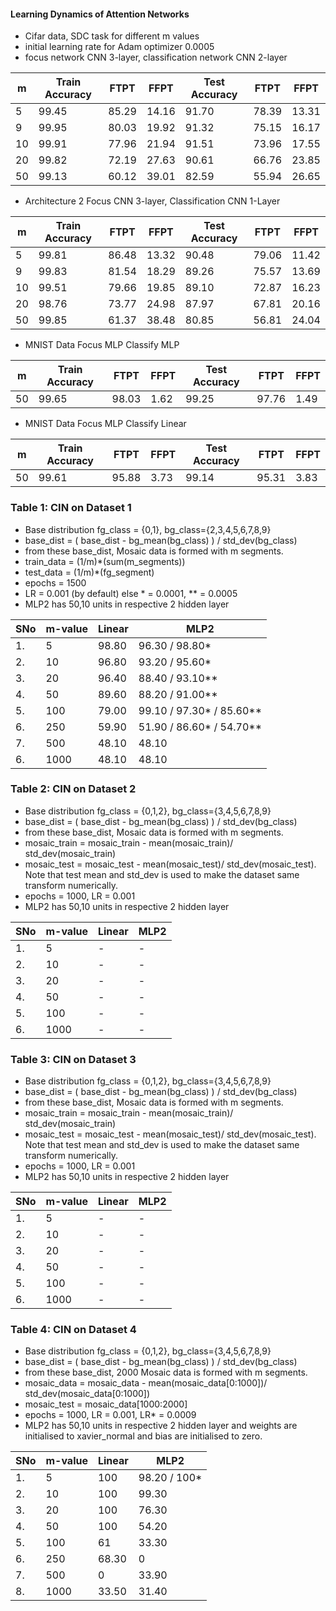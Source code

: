#### Learning Dynamics of Attention Networks

- Cifar data, SDC task for different m values
- initial learning rate for Adam optimizer 0.0005
- focus network CNN 3-layer, classification network CNN 2-layer


| m  | Train Accuracy | FTPT  | FFPT  | Test Accuracy  | FTPT  | FFPT  |
| -  | -------------- | ----  | ---   | -------------- | ---   | ----  |
| 5  | 99.45          | 85.29 | 14.16 |  91.70         | 78.39 | 13.31 |
| 9  | 99.95          | 80.03 | 19.92 |  91.32         | 75.15 | 16.17 | 
| 10 | 99.91          | 77.96 | 21.94 |  91.51         | 73.96 | 17.55 |
| 20 | 99.82          | 72.19 | 27.63 |  90.61         | 66.76 | 23.85 |
| 50 | 99.13          | 60.12 | 39.01 |  82.59         | 55.94 | 26.65 |


- Architecture 2 Focus CNN 3-layer, Classification CNN 1-Layer

| m  | Train Accuracy | FTPT  | FFPT  | Test Accuracy  | FTPT  | FFPT  |
| -  | -------------- | ----  | ---   | -------------- | ---   | ----  |
| 5  | 99.81         | 86.48  | 13.32 |   90.48        | 79.06 | 11.42 |
| 9  | 99.83         | 81.54  | 18.29 |  89.26         | 75.57 | 13.69 | 
| 10 | 99.51         | 79.66  | 19.85 |  89.10         | 72.87 | 16.23 |
| 20 | 98.76         | 73.77  | 24.98 |  87.97         | 67.81 | 20.16 |
| 50 | 99.85         | 61.37  | 38.48 |  80.85         | 56.81 | 24.04 |


- MNIST Data Focus MLP Classify MLP

| m  | Train Accuracy | FTPT  | FFPT  | Test Accuracy  | FTPT  | FFPT  |
| -  | -------------- | ----  | ---   | -------------- | ---   | ----  |
|  50  |   99.65      | 98.03 | 1.62  |    99.25       |97.76  | 1.49  |

- MNIST Data Focus MLP Classify Linear 

| m  | Train Accuracy | FTPT  | FFPT  | Test Accuracy  | FTPT  | FFPT  |
| -  | -------------- | ----  | ---   | -------------- | ---   | ----  |
| 50 |      99.61     | 95.88 | 3.73  |     99.14      | 95.31 | 3.83  |

### Table 1:  CIN on Dataset 1
- Base distribution fg_class = {0,1}, bg_class={2,3,4,5,6,7,8,9}
- base_dist = ( base_dist - bg_mean(bg_class) ) / std_dev(bg_class)
- from these base_dist, Mosaic data is formed with m segments.
- train_data = (1/m)\*(sum(m_segments))
- test_data = (1/m)\*(fg_segment)
- epochs = 1500
- LR = 0.001 (by default) else \* = 0.0001, \** = 0.0005
- MLP2 has 50,10 units in respective 2 hidden layer

|SNo | m-value | Linear | MLP2 |
|----|----------|---------|-------|
| 1. | 5    | 98.80 | 96.30 / 98.80* |
| 2. | 10   | 96.80 | 93.20 / 95.60* |
| 3. | 20   | 96.40 | 88.40 / 93.10** |
| 4. | 50   | 89.60 | 88.20 / 91.00** |
| 5. | 100  | 79.00 | 99.10 / 97.30* / 85.60** |
| 6. | 250  | 59.90 | 51.90 / 86.60* / 54.70**|
| 7. | 500  | 48.10 | 48.10 |
| 6. | 1000 | 48.10 | 48.10 |

### Table 2:  CIN on Dataset 2
- Base distribution fg_class = {0,1,2}, bg_class={3,4,5,6,7,8,9}
- base_dist = ( base_dist - bg_mean(bg_class) ) / std_dev(bg_class)
- from these base_dist, Mosaic data is formed with m segments.
- mosaic_train = mosaic_train - mean(mosaic_train)/ std_dev(mosaic_train)
- mosaic_test = mosaic_test - mean(mosaic_test)/ std_dev(mosaic_test). Note that test mean and std_dev is used to make the dataset same transform numerically.
- epochs = 1000, LR = 0.001
- MLP2 has 50,10 units in respective 2 hidden layer

|SNo | m-value | Linear | MLP2 |
|----|----------|---------|-------|
| 1. | 5    | -  | - |
| 2. | 10   | -  | - |
| 3. | 20   | -  | - |
| 4. | 50   | -  | - |
| 5. | 100  | -  | - |
| 6. | 1000 | -  | - |

### Table 3:  CIN on Dataset 3
- Base distribution fg_class = {0,1,2}, bg_class={3,4,5,6,7,8,9}
- base_dist = ( base_dist - bg_mean(bg_class) ) / std_dev(bg_class)
- from these base_dist, Mosaic data is formed with m segments.
- mosaic_train = mosaic_train - mean(mosaic_train)/ std_dev(mosaic_train)
- mosaic_test = mosaic_test - mean(mosaic_test)/ std_dev(mosaic_test). Note that test mean and std_dev is used to make the dataset same transform numerically.
- epochs = 1000, LR = 0.001
- MLP2 has 50,10 units in respective 2 hidden layer

|SNo | m-value | Linear | MLP2 |
|----|----------|---------|-------|
| 1. | 5    | -  | - |
| 2. | 10   | -  | - |
| 3. | 20   | -  | - |
| 4. | 50   | -  | - |
| 5. | 100  | -  | - |
| 6. | 1000 | -  | - |

### Table 4:  CIN on Dataset 4
- Base distribution fg_class = {0,1,2}, bg_class={3,4,5,6,7,8,9}
- base_dist = ( base_dist - bg_mean(bg_class) ) / std_dev(bg_class)
- from these base_dist, 2000 Mosaic data is formed with m segments.
- mosaic_data = mosaic_data - mean(mosaic_data[0:1000])/ std_dev(mosaic_data[0:1000])
- mosaic_test = mosaic_data[1000:2000]
- epochs = 1000, LR = 0.001, LR* = 0.0009
- MLP2 has 50,10 units in respective 2 hidden layer and weights are initialised to xavier_normal and bias are initialised to zero.

|SNo | m-value | Linear | MLP2 |
|----|----------|---------|-------|
| 1. | 5    | 100   | 98.20 / 100* |
| 2. | 10   | 100   | 99.30 |
| 3. | 20   | 100   | 76.30 |
| 4. | 50   | 100   | 54.20 |
| 5. | 100  | 61    | 33.30 |
| 6. | 250  | 68.30 | 0     |
| 7. | 500  | 0     | 33.90 |
| 8. | 1000 | 33.50 | 31.40 |

